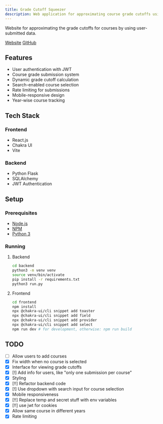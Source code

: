 ```yaml
---
title: Grade Cutoff Squeezer
description: Web application for approximating course grade cutoffs using crowdsourced data
---
```


Website for approximating the grade cutoffs for courses by using user-submitted data.

[Website](https://grades-site.onrender.com/)
[GitHub](https://github.com/bitmap4/grades_site)

## Features

- User authentication with JWT
- Course grade submission system
- Dynamic grade cutoff calculation
- Search-enabled course selection
- Rate limiting for submissions
- Mobile-responsive design
- Year-wise course tracking

## Tech Stack

### Frontend
- React.js
- Chakra UI
- Vite

### Backend
- Python Flask
- SQLAlchemy
- JWT Authentication

## Setup

### Prerequisites

- [Node.js](https://nodejs.org/en/)
- [NPM](https://www.npmjs.com/)
- [Python 3](https://www.python.org/downloads/)

### Running

1. Backend
   ```bash
   cd backend
   python3 -m venv venv
   source venv/bin/activate
   pip install -r requirements.txt
   python3 run.py
   ```
2. Frontend
   ```bash
   cd frontend
   npm install
   npx @chakra-ui/cli snippet add toaster
   npx @chakra-ui/cli snippet add field
   npx @chakra-ui/cli snippet add provider
   npx @chakra-ui/cli snippet add select
   npm run dev # for development, otherwise: npm run build
    ```

## TODO
- [ ] Allow users to add courses
- [x] Fix width when no course is selected
- [x] Interface for viewing grade cutoffs
- [x] [!] Add info for users, like "only one submission per course"
- [x] Styling
- [x] [!!] Refactor backend code
- [x] [!] Use dropdown with search input for course selection
- [x] Mobile responsiveness
- [x] [!!] Replace temp and secret stuff with env variables
- [x] [!!] use jwt for cookies
- [x] Allow same course in different years
- [x] Rate limiting